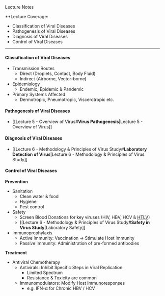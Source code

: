 Lecture Notes

**Lecture Coverage:
- Classification of Viral Diseases
- Pathogenesis of Viral Diseases
- Diagnosis of Viral Diseases
- Control of Viral Diseases

---
#### **Classification of Viral Diseases**
- Transmission Routes
	- Direct (Droplets, Contact, Body Fluid)
	- Indirect (Airborne, Vector-borne)
- Epidemiology
	- Endemic, Epidemic & Pandemic
- Primary Systems Affected
	- Dermotropic, Pneumotropic, Viscerotropic etc.


#### **Pathogenesis of Viral Diseases**
- [[Lecture 5 - Overview of Virus#**Virus Pathogenesis**|Lecture 5 - Overview of Virus]]


#### **Diagnosis of Viral Diseases**
- [[Lecture 6 - Methodology & Principles of Virus Study#**Laboratory Detection of Virus**|Lecture 6 - Methodology & Principles of Virus Study]]


#### **Control of Viral Diseases**
**Prevention**
- Sanitation
	- Clean water & food
	- Hygiene
	- Pest control
- Safety
	- Screen Blood Donations for key viruses (HIV, HBV, HCV & <abbr Title="Human T-Lymphotropic Virus">HTLV</abbr>)
	- [[Lecture 6 - Methodology & Principles of Virus Study#**Safety in Virus Study**|Laboratory Safety]]
- Immunoprophylaxis
	- Active Immunity: Vaccination → Stimulate Host Immunity
	- Passive Immunity: Administration of pre-formed antibodies

**Treatment**
- Antiviral Chemotherapy
	- Antivirals: Inhibit Specific Steps in Viral Replication
		- Limited Spectrum
		- Resistance & Toxicity are common
	- Immunomodulators: Modify Host Immunoresponses
		- e.g. IFN-α for Chronic HBV / HCV